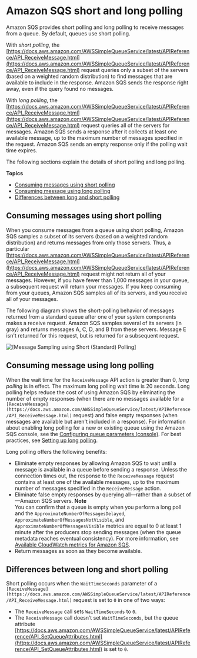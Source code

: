 # Amazon SQS short and long polling<a name="sqs-short-and-long-polling"></a>

 Amazon SQS provides short polling and long polling to receive messages from a queue\. By default, queues use short polling\.

With *short polling*, the [https://docs.aws.amazon.com/AWSSimpleQueueService/latest/APIReference/API_ReceiveMessage.html](https://docs.aws.amazon.com/AWSSimpleQueueService/latest/APIReference/API_ReceiveMessage.html) request queries only a subset of the servers \(based on a weighted random distribution\) to find messages that are available to include in the response\. Amazon SQS sends the response right away, even if the query found no messages\. 

With *long polling*, the [https://docs.aws.amazon.com/AWSSimpleQueueService/latest/APIReference/API_ReceiveMessage.html](https://docs.aws.amazon.com/AWSSimpleQueueService/latest/APIReference/API_ReceiveMessage.html) request queries all of the servers for messages\. Amazon SQS sends a response after it collects at least one available message, up to the maximum number of messages specified in the request\. Amazon SQS sends an empty response only if the polling wait time expires\. 

The following sections explain the details of short polling and long polling\.

**Topics**
+ [Consuming messages using short polling](#sqs-short-polling)
+ [Consuming message using long polling](#sqs-long-polling)
+ [Differences between long and short polling](#sqs-short-long-polling-differences)

## Consuming messages using short polling<a name="sqs-short-polling"></a>

When you consume messages from a queue using short polling, Amazon SQS samples a subset of its servers \(based on a weighted random distribution\) and returns messages from only those servers\. Thus, a particular [https://docs.aws.amazon.com/AWSSimpleQueueService/latest/APIReference/API_ReceiveMessage.html](https://docs.aws.amazon.com/AWSSimpleQueueService/latest/APIReference/API_ReceiveMessage.html) request might not return all of your messages\. However, if you have fewer than 1,000 messages in your queue, a subsequent request will return your messages\. If you keep consuming from your queues, Amazon SQS samples all of its servers, and you receive all of your messages\.

The following diagram shows the short\-polling behavior of messages returned from a standard queue after one of your system components makes a receive request\. Amazon SQS samples several of its servers \(in gray\) and returns messages A, C, D, and B from these servers\. Message E isn't returned for this request, but is returned for a subsequent request\.

![\[Message Sampling using Short (Standard) Polling\]](http://docs.aws.amazon.com/AWSSimpleQueueService/latest/SQSDeveloperGuide/images/ArchOverview_Receive.png)

## Consuming message using long polling<a name="sqs-long-polling"></a>

When the wait time for the `ReceiveMessage` API action is greater than 0, *long polling* is in effect\. The maximum long polling wait time is 20 seconds\. Long polling helps reduce the cost of using Amazon SQS by eliminating the number of empty responses \(when there are no messages available for a `[ReceiveMessage](https://docs.aws.amazon.com/AWSSimpleQueueService/latest/APIReference/API_ReceiveMessage.html)` request\) and false empty responses \(when messages are available but aren't included in a response\)\. For information about enabling long polling for a new or existing queue using the Amazon SQS console, see the [Configuring queue parameters \(console\)](sqs-configure-queue-parameters.md)\. For best practices, see [Setting up long polling](working-with-messages.md#setting-up-long-polling)\.

Long polling offers the following benefits:
+ Eliminate empty responses by allowing Amazon SQS to wait until a message is available in a queue before sending a response\. Unless the connection times out, the response to the `ReceiveMessage` request contains at least one of the available messages, up to the maximum number of messages specified in the `ReceiveMessage` action\.
+ Eliminate false empty responses by querying all—rather than a subset of—Amazon SQS servers\.
**Note**  
You can confirm that a queue is empty when you perform a long poll and the `ApproximateNumberOfMessagesDelayed`, `ApproximateNumberOfMessagesNotVisible`, and `ApproximateNumberOfMessagesVisible` metrics are equal to 0 at least 1 minute after the producers stop sending messages \(when the queue metadata reaches eventual consistency\)\. For more information, see [Available CloudWatch metrics for Amazon SQS](sqs-available-cloudwatch-metrics.md)\.
+ Return messages as soon as they become available\.

## Differences between long and short polling<a name="sqs-short-long-polling-differences"></a>

Short polling occurs when the `WaitTimeSeconds` parameter of a `[ReceiveMessage](https://docs.aws.amazon.com/AWSSimpleQueueService/latest/APIReference/API_ReceiveMessage.html)` request is set to `0` in one of two ways:
+ The `ReceiveMessage` call sets `WaitTimeSeconds` to `0`\.
+ The `ReceiveMessage` call doesn’t set `WaitTimeSeconds`, but the queue attribute [https://docs.aws.amazon.com/AWSSimpleQueueService/latest/APIReference/API_SetQueueAttributes.html](https://docs.aws.amazon.com/AWSSimpleQueueService/latest/APIReference/API_SetQueueAttributes.html) is set to `0`\.